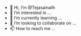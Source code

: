- 👋 Hi, I’m @Tejasainath
- 👀 I’m interested in ...
- 🌱 I’m currently learning ...
- 💞️ I’m looking to collaborate on ...
- 📫 How to reach me ...

<!---
Tejasainath/Tejasainath is a ✨ special ✨ repository because its `README.md` (this file) appears on your GitHub profile.
You can click the Preview link to take a look at your changes.
--->
